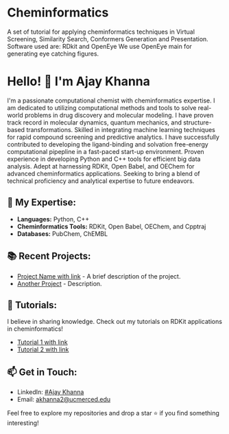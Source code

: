 # Cheminformatics
A set of tutorial for applying cheminformatics techniques in Virtual Screening, Similarity Search, Conformers Generation and Presentation.
Software used are: RDkit and OpenEye
We use OpenEye main for generating eye catching figures.

# Hello! 👋 I'm Ajay Khanna

I'm a passionate computational chemist with cheminformatics expertise. I am dedicated to utilizing computational methods and tools to solve real-world problems in drug discovery and molecular modeling. I have proven track record in molecular dynamics, quantum mechanics, and structure-based transformations. Skilled in integrating machine learning techniques for rapid compound screening and predictive analytics. I have successfully contributed to developing the ligand-binding and solvation free-energy computational pipepline in a fast-paced start-up environment. Proven experience in developing Python and C++ tools for efficient big data analysis. Adept at harnessing RDKit, Open Babel, and OEChem for advanced cheminformatics applications. Seeking to bring a blend of technical proficiency and analytical expertise to future endeavors.

## 🔬 My Expertise:
- **Languages:** Python, C++
- **Cheminformatics Tools:** RDKit, Open Babel, OEChem, and Cpptraj
- **Databases:** PubChem, ChEMBL

## 📚 Recent Projects:
- [Project Name with link](#) - A brief description of the project.
- [Another Project](#) - Description.

## 📘 Tutorials:
I believe in sharing knowledge. Check out my tutorials on RDKit applications in cheminformatics!
- [Tutorial 1 with link](#)
- [Tutorial 2 with link](#)

## 📫 Get in Touch:
- LinkedIn: [#Ajay Khanna](https://www.linkedin.com/in/ajay-khanna/)
- Email: akhanna2@ucmerced.edu

Feel free to explore my repositories and drop a star ⭐ if you find something interesting!
